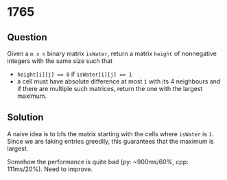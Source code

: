 # 1765

## Question

Given a `m x n` binary matrix `isWater`, return a matrix `height` of nonnegative integers with the same size such that
* `height[i][j] == 0` if `isWater[i][j] == 1`
* a cell must have absolute difference at most `1` with its 4 neighbours
and if there are multiple such matrices, return the one with the largest maximum.

## Solution

A naive idea is to bfs the matrix starting with the cells where `isWater` is `1`. Since we are taking entries greedily, this guarantees that the maximum is largest.

Somehow the performance is quite bad (py: ~900ms/60%, cpp: 111ms/20%). Need to improve.

